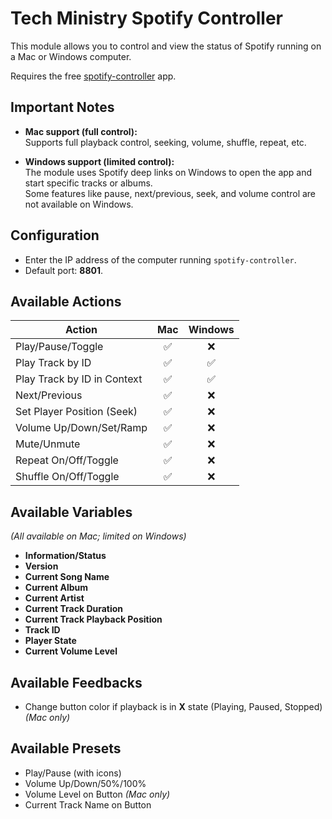 
# Tech Ministry Spotify Controller

This module allows you to control and view the status of Spotify running on a Mac or Windows computer.

Requires the free [spotify-controller](http://github.com/josephdadams/spotify-controller) app.

## Important Notes

- **Mac support (full control):**  
  Supports full playback control, seeking, volume, shuffle, repeat, etc.

- **Windows support (limited control):**  
  The module uses Spotify deep links on Windows to open the app and start specific tracks or albums.  
  Some features like pause, next/previous, seek, and volume control are not available on Windows.

## Configuration

- Enter the IP address of the computer running `spotify-controller`.
- Default port: **8801**.

## Available Actions

| Action                        | Mac  | Windows |
|-------------------------------|:----:|:-------:|
| Play/Pause/Toggle             | ✅   | ❌      |
| Play Track by ID              | ✅   | ✅      |
| Play Track by ID in Context   | ✅   | ✅      |
| Next/Previous                 | ✅   | ❌      |
| Set Player Position (Seek)    | ✅   | ❌      |
| Volume Up/Down/Set/Ramp       | ✅   | ❌      |
| Mute/Unmute                   | ✅   | ❌      |
| Repeat On/Off/Toggle          | ✅   | ❌      |
| Shuffle On/Off/Toggle         | ✅   | ❌      |

## Available Variables

*(All available on Mac; limited on Windows)*

- **Information/Status**
- **Version**
- **Current Song Name**
- **Current Album**
- **Current Artist**
- **Current Track Duration**
- **Current Track Playback Position**
- **Track ID**
- **Player State**
- **Current Volume Level**

## Available Feedbacks

- Change button color if playback is in **X** state (Playing, Paused, Stopped) *(Mac only)*

## Available Presets

- Play/Pause (with icons)
- Volume Up/Down/50%/100%
- Volume Level on Button *(Mac only)*
- Current Track Name on Button
